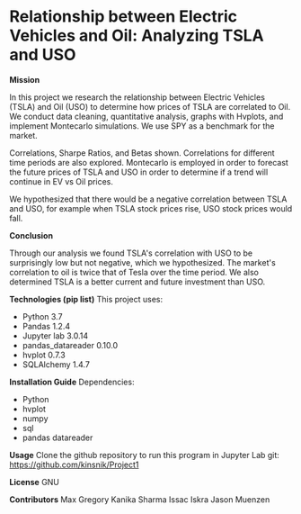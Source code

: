 # Relationship between Electric Vehicles and Oil: Analyzing TSLA and USO

**Mission**

In this project we research the relationship between Electric Vehicles (TSLA) and Oil (USO) to determine how prices of TSLA are correlated to Oil. We conduct data cleaning, quantitative analysis, graphs with Hvplots, and implement Montecarlo simulations. We use SPY as a benchmark for the market. 

Correlations, Sharpe Ratios, and Betas shown. Correlations for different time periods are also explored.  Montecarlo is employed in order to forecast the future prices of TSLA and USO in order to determine if a trend will continue in EV vs Oil prices. 

We hypothesized that there would be a negative correlation between TSLA and USO, for example when TSLA stock prices rise, USO stock prices would fall. 

**Conclusion**

Through our analysis we found TSLA's correlation with USO to be surprisingly low but not negative, which we hypothesized. The market's correlation to oil is twice that of Tesla over the time period. We also determined TSLA is a better current and future investment than USO.

**Technologies (pip list)**
This project uses: 
- Python 3.7
- Pandas 1.2.4
- Jupyter lab 3.0.14
- pandas_datareader 0.10.0
- hvplot 0.7.3
- SQLAlchemy 1.4.7

**Installation Guide**
Dependencies:
- Python 
- hvplot
- numpy
- sql
- pandas datareader

**Usage**
Clone the github repository to run this program in Jupyter Lab 
git: https://github.com/kinsnik/Project1

**License**
GNU 

**Contributors**
Max Gregory
Kanika Sharma
Issac Iskra
Jason Muenzen 


